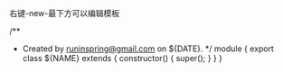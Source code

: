 ﻿右键-new-最下方可以编辑模板

/**
 * Created by runinspring@gmail.com on ${DATE}.
 */
module {
    export class ${NAME} extends {
        constructor() {
            super();
        }
    }
}
